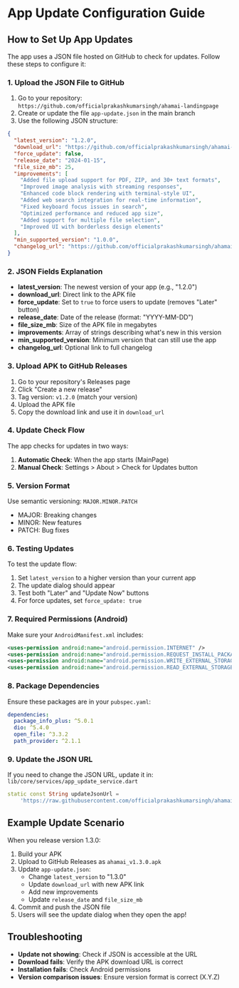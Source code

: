 # App Update Configuration Guide

## How to Set Up App Updates

The app uses a JSON file hosted on GitHub to check for updates. Follow these steps to configure it:

### 1. Upload the JSON File to GitHub

1. Go to your repository: `https://github.com/officialprakashkumarsingh/ahamai-landingpage`
2. Create or update the file `app-update.json` in the main branch
3. Use the following JSON structure:

```json
{
  "latest_version": "1.2.0",
  "download_url": "https://github.com/officialprakashkumarsingh/ahamai-landingpage/releases/download/v1.2.0/ahamai_v1.2.0.apk",
  "force_update": false,
  "release_date": "2024-01-15",
  "file_size_mb": 25,
  "improvements": [
    "Added file upload support for PDF, ZIP, and 30+ text formats",
    "Improved image analysis with streaming responses",
    "Enhanced code block rendering with terminal-style UI",
    "Added web search integration for real-time information",
    "Fixed keyboard focus issues in search",
    "Optimized performance and reduced app size",
    "Added support for multiple file selection",
    "Improved UI with borderless design elements"
  ],
  "min_supported_version": "1.0.0",
  "changelog_url": "https://github.com/officialprakashkumarsingh/ahamai-landingpage/blob/main/CHANGELOG.md"
}
```

### 2. JSON Fields Explanation

- **latest_version**: The newest version of your app (e.g., "1.2.0")
- **download_url**: Direct link to the APK file
- **force_update**: Set to `true` to force users to update (removes "Later" button)
- **release_date**: Date of the release (format: "YYYY-MM-DD")
- **file_size_mb**: Size of the APK file in megabytes
- **improvements**: Array of strings describing what's new in this version
- **min_supported_version**: Minimum version that can still use the app
- **changelog_url**: Optional link to full changelog

### 3. Upload APK to GitHub Releases

1. Go to your repository's Releases page
2. Click "Create a new release"
3. Tag version: `v1.2.0` (match your version)
4. Upload the APK file
5. Copy the download link and use it in `download_url`

### 4. Update Check Flow

The app checks for updates in two ways:

1. **Automatic Check**: When the app starts (MainPage)
2. **Manual Check**: Settings > About > Check for Updates button

### 5. Version Format

Use semantic versioning: `MAJOR.MINOR.PATCH`
- MAJOR: Breaking changes
- MINOR: New features
- PATCH: Bug fixes

### 6. Testing Updates

To test the update flow:

1. Set `latest_version` to a higher version than your current app
2. The update dialog should appear
3. Test both "Later" and "Update Now" buttons
4. For force updates, set `force_update: true`

### 7. Required Permissions (Android)

Make sure your `AndroidManifest.xml` includes:

```xml
<uses-permission android:name="android.permission.INTERNET" />
<uses-permission android:name="android.permission.REQUEST_INSTALL_PACKAGES" />
<uses-permission android:name="android.permission.WRITE_EXTERNAL_STORAGE" />
<uses-permission android:name="android.permission.READ_EXTERNAL_STORAGE" />
```

### 8. Package Dependencies

Ensure these packages are in your `pubspec.yaml`:

```yaml
dependencies:
  package_info_plus: ^5.0.1
  dio: ^5.4.0
  open_file: ^3.3.2
  path_provider: ^2.1.1
```

### 9. Update the JSON URL

If you need to change the JSON URL, update it in:
`lib/core/services/app_update_service.dart`

```dart
static const String updateJsonUrl = 
    'https://raw.githubusercontent.com/officialprakashkumarsingh/ahamai-landingpage/main/app-update.json';
```

## Example Update Scenario

When you release version 1.3.0:

1. Build your APK
2. Upload to GitHub Releases as `ahamai_v1.3.0.apk`
3. Update `app-update.json`:
   - Change `latest_version` to "1.3.0"
   - Update `download_url` with new APK link
   - Add new improvements
   - Update `release_date` and `file_size_mb`
4. Commit and push the JSON file
5. Users will see the update dialog when they open the app!

## Troubleshooting

- **Update not showing**: Check if JSON is accessible at the URL
- **Download fails**: Verify the APK download URL is correct
- **Installation fails**: Check Android permissions
- **Version comparison issues**: Ensure version format is correct (X.Y.Z)
